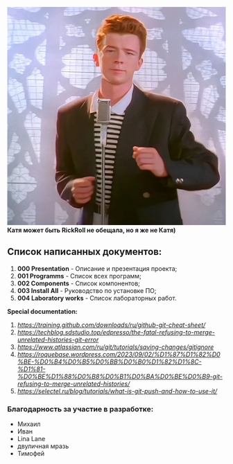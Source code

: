 ![Image_1](https://github.com/Hedgehog0224/catkin_ws/blob/main/Documentation/Memes/001.png)
**Катя может быть RickRoll не обещала, но я же не Катя)**

## Список написанных документов:
1. **000 Presentation** - Описание и презентация проекта;
2. **001 Programms** - Список всех программ;
3. **002 Components** - Список компонентов;
4. **003 Install All** - Руководство по установке ПО;
5. **004 Laboratory works** - Список лабораторных работ.


**Special documentation:**
1. _https://training.github.com/downloads/ru/github-git-cheat-sheet/_
2. _https://techblog.sdstudio.top/edpresso/the-fatal-refusing-to-merge-unrelated-histories-git-error_
3. _https://www.atlassian.com/ru/git/tutorials/saving-changes/gitignore_
4. _https://roquebase.wordpress.com/2023/09/02/%D1%87%D1%82%D0%BE-%D0%B4%D0%B5%D0%BB%D0%B0%D1%82%D1%8C-%D1%81-%D0%BE%D1%88%D0%B8%D0%B1%D0%BA%D0%BE%D0%B9-git-refusing-to-merge-unrelated-histories/_
5. _https://selectel.ru/blog/tutorials/what-is-git-push-and-how-to-use-it/_

### Благодарность за участие в разработке:
- Михаил
- Иван
- Lina Lane
- двуличная мразь
- Тимофей
